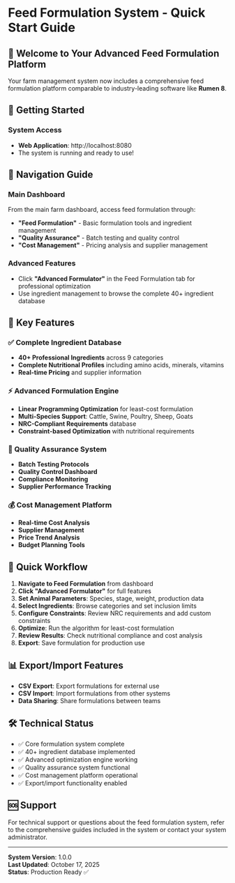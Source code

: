 # Feed Formulation System - Quick Start Guide

## 🌾 Welcome to Your Advanced Feed Formulation Platform

Your farm management system now includes a comprehensive feed formulation platform comparable to industry-leading software like **Rumen 8**.

## 🚀 Getting Started

### System Access
- **Web Application**: http://localhost:8080
- The system is running and ready to use!

## 📱 Navigation Guide

### Main Dashboard
From the main farm dashboard, access feed formulation through:
- **"Feed Formulation"** - Basic formulation tools and ingredient management
- **"Quality Assurance"** - Batch testing and quality control
- **"Cost Management"** - Pricing analysis and supplier management

### Advanced Features
- Click **"Advanced Formulator"** in the Feed Formulation tab for professional optimization
- Use ingredient management to browse the complete 40+ ingredient database

## 🧪 Key Features

### ✅ Complete Ingredient Database
- **40+ Professional Ingredients** across 9 categories
- **Complete Nutritional Profiles** including amino acids, minerals, vitamins
- **Real-time Pricing** and supplier information

### ⚡ Advanced Formulation Engine
- **Linear Programming Optimization** for least-cost formulation
- **Multi-Species Support**: Cattle, Swine, Poultry, Sheep, Goats
- **NRC-Compliant Requirements** database
- **Constraint-based Optimization** with nutritional requirements

### 🔬 Quality Assurance System
- **Batch Testing Protocols**
- **Quality Control Dashboard**
- **Compliance Monitoring**
- **Supplier Performance Tracking**

### 💰 Cost Management Platform
- **Real-time Cost Analysis**
- **Supplier Management**
- **Price Trend Analysis**
- **Budget Planning Tools**

## 🎯 Quick Workflow

1. **Navigate to Feed Formulation** from dashboard
2. **Click "Advanced Formulator"** for full features
3. **Set Animal Parameters**: Species, stage, weight, production data
4. **Select Ingredients**: Browse categories and set inclusion limits
5. **Configure Constraints**: Review NRC requirements and add custom constraints
6. **Optimize**: Run the algorithm for least-cost formulation
7. **Review Results**: Check nutritional compliance and cost analysis
8. **Export**: Save formulation for production use

## 📊 Export/Import Features

- **CSV Export**: Export formulations for external use
- **CSV Import**: Import formulations from other systems
- **Data Sharing**: Share formulations between teams

## 🛠️ Technical Status

- ✅ Core formulation system complete
- ✅ 40+ ingredient database implemented
- ✅ Advanced optimization engine working
- ✅ Quality assurance system functional
- ✅ Cost management platform operational
- ✅ Export/import functionality enabled

## 🆘 Support

For technical support or questions about the feed formulation system, refer to the comprehensive guides included in the system or contact your system administrator.

---

**System Version**: 1.0.0  
**Last Updated**: October 17, 2025  
**Status**: Production Ready ✅